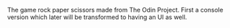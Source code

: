 The game rock paper scissors made from The Odin Project. First a console version which later will be transformed to having an UI as well.